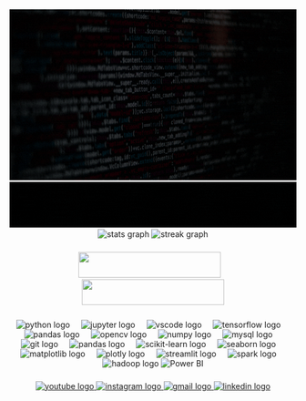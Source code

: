 <div align="center">
  <img src="https://github.com/Elkholtihm/Elkholtihm/raw/main/intro.gif" alt="Watch the video" width="1000" height="300">
</div>

<div align="center">
  <img src="https://github.com/Elkholtihm/Elkholtihm/raw/main/intro1.gif" alt="Watch the video" width="1000" height="80">
</div>


<div align="center">
  <img src="https://github-readme-stats.vercel.app/api?username=elkholtihm&hide_title=false&hide_rank=false&show_icons=true&include_all_commits=true&count_private=true&disable_animations=false&theme=dracula&locale=en&hide_border=false" height="150" alt="stats graph"  />
  <img src="https://streak-stats.demolab.com?user=elkholtihm&locale=en&mode=daily&theme=dracula&hide_border=false&border_radius=5" height="150" alt="streak graph"  />
</div>


###

<div align="center">
 <img src="https://profile-counter.glitch.me/elkholtihm/count.svg?" width="250" height="45" />
 &nbsp;&nbsp;
 <a href="https://my-portfolio-96kn.onrender.com" target="_blank">
   <img src="https://img.shields.io/badge/Portfolio-View%20Now-brightgreen?style=for-the-badge&logo=web&logoColor=white" width="250" height="45" />
 </a>
</div>


###

<div align="center">
  <img src="https://cdn.jsdelivr.net/gh/devicons/devicon/icons/python/python-original.svg" height="40" alt="python logo"  />
  <img width="12" />
  <img src="https://cdn.jsdelivr.net/gh/devicons/devicon/icons/jupyter/jupyter-original.svg" height="40" alt="jupyter logo"  />
  <img width="12" />
  <img src="https://cdn.jsdelivr.net/gh/devicons/devicon/icons/vscode/vscode-original.svg" height="40" alt="vscode logo"  />
  <img width="12" />
  <img src="https://cdn.jsdelivr.net/gh/devicons/devicon/icons/tensorflow/tensorflow-original.svg" height="40" alt="tensorflow logo"  />
  <img width="12" />
  <img src="https://cdn.jsdelivr.net/gh/devicons/devicon/icons/pandas/pandas-original.svg" height="40" alt="pandas logo"  />
  <img width="12" />
  <img src="https://cdn.jsdelivr.net/gh/devicons/devicon/icons/opencv/opencv-original.svg" height="40" alt="opencv logo"  />
  <img width="12" />
  <img src="https://cdn.jsdelivr.net/gh/devicons/devicon/icons/numpy/numpy-original.svg" height="40" alt="numpy logo"  />
  <img width="12" />
  <img src="https://cdn.jsdelivr.net/gh/devicons/devicon/icons/mysql/mysql-original.svg" height="40" alt="mysql logo"  />
  <img width="12" />
  <img src="https://cdn.jsdelivr.net/gh/devicons/devicon/icons/git/git-original.svg" height="40" alt="git logo"  />
  <img width="12" />
  <img src="https://cdn.jsdelivr.net/gh/devicons/devicon/icons/pandas/pandas-original.svg" height="40" alt="pandas logo"  />
  <img width="12" />
  <img src="https://upload.wikimedia.org/wikipedia/commons/0/05/Scikit_learn_logo_small.svg" height="40" alt="scikit-learn logo"  />
  <img width="12" />
  <img src="https://seaborn.pydata.org/_images/logo-mark-lightbg.svg" height="40" alt="seaborn logo" />
  <img width="12" />
  <img src="https://matplotlib.org/_static/images/logo2.svg" height="40" alt="matplotlib logo" />
  <img width="12" />
  <img src="https://upload.wikimedia.org/wikipedia/commons/8/8a/Plotly-logo.png" height="40" alt="plotly logo" />
  <img width="12" />
  <img src="https://streamlit.io/images/brand/streamlit-mark-color.svg" height="40" alt="streamlit logo" />
  <img width="12" />
  <img src="https://upload.wikimedia.org/wikipedia/commons/f/f3/Apache_Spark_logo.svg" height="40" alt="spark logo" />
  <img width="12" />
  <img src="https://upload.wikimedia.org/wikipedia/commons/3/38/Hadoop_logo_new.svg" height="40" alt="hadoop logo" />
  <img src="https://upload.wikimedia.org/wikipedia/commons/c/cf/New_Power_BI_Logo.svg" height="40" alt="Power BI" />
</div>

###

<div align="center">
  <a href="https://youtube.com/@academi_courses?si=QGS_jDC3zii6hsu7" target="_blank">
    <img src="https://img.shields.io/static/v1?message=Youtube&logo=youtube&label=&color=FF0000&logoColor=white&labelColor=&style=for-the-badge" height="35" alt="youtube logo"  />
  </a>
  <a href="https://www.instagram.com/elkholtihm/?hl=fr" target="_blank">
    <img src="https://img.shields.io/static/v1?message=Instagram&logo=instagram&label=&color=E4405F&logoColor=white&labelColor=&style=for-the-badge" height="35" alt="instagram logo"  />
  </a>
  <a href="mailto:hamza.kholti@etu.uae.ac.ma">
    <img src="https://img.shields.io/static/v1?message=Gmail&logo=gmail&label=hamza.kholti@etu.uae.ac.ma&color=D14836&logoColor=white&labelColor=&style=for-the-badge" height="35" alt="gmail logo"  />
  </a>
  <a href="https://www.linkedin.com/in/hamza-kholti-075288209" target="_blank">
    <img src="https://img.shields.io/static/v1?message=LinkedIn&logo=linkedin&label=&color=0077B5&logoColor=white&labelColor=&style=for-the-badge" height="35" alt="linkedin logo"  />
  </a>
</div>

